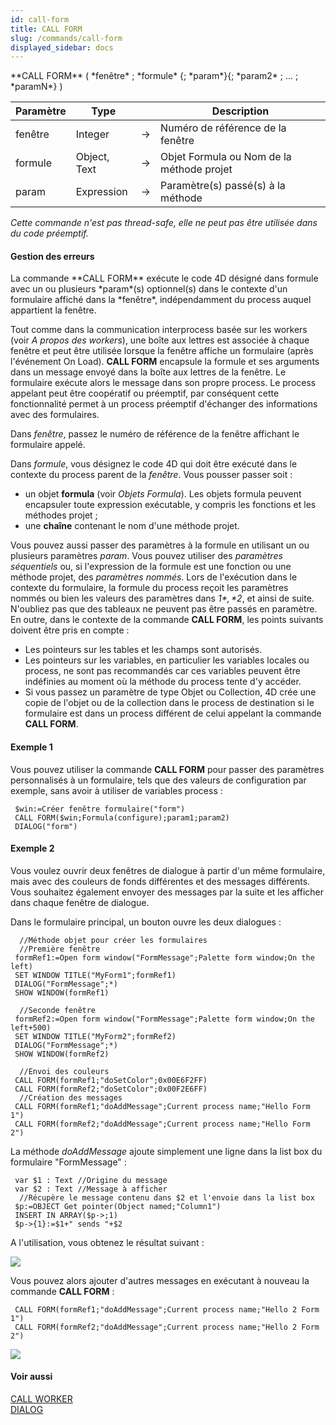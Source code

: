 ```yaml
---
id: call-form
title: CALL FORM
slug: /commands/call-form
displayed_sidebar: docs
---
```


<!--REF #_command_.CALL FORM.Syntax-->**CALL FORM** ( *fenêtre* ; *formule* {; *param*}{; *param2* ; ... ; *paramN*} )<!-- END REF-->
<!--REF #_command_.CALL FORM.Params-->
| Paramètre | Type |  | Description |
| --- | --- | --- | --- |
| fenêtre | Integer | &#8594;  | Numéro de référence de la fenêtre |
| formule | Object, Text | &#8594;  | Objet Formula ou Nom de la méthode projet |
| param | Expression | &#8594;  | Paramètre(s) passé(s) à la méthode |

<!-- END REF-->

*Cette commande n'est pas thread-safe, elle ne peut pas être utilisée dans du code préemptif.*


#### Gestion des erreurs 

<!--REF #_command_.CALL FORM.Summary-->La commande **CALL FORM** exécute le code 4D désigné dans formule avec un ou plusieurs *param*(s) optionnel(s) dans le contexte d'un formulaire affiché dans la *fenêtre*, indépendamment du process auquel appartient la fenêtre.<!-- END REF-->

Tout comme dans la communication interprocess basée sur les workers (voir *A propos des workers*), une boîte aux lettres est associée à chaque fenêtre et peut être utilisée lorsque la fenêtre affiche un formulaire (après l'événement On Load). **CALL FORM** encapsule la formule et ses arguments dans un message envoyé dans la boîte aux lettres de la fenêtre. Le formulaire exécute alors le message dans son propre process. Le process appelant peut être coopératif ou préemptif, par conséquent cette fonctionnalité permet à un process préemptif d'échanger des informations avec des formulaires.

Dans *fenêtre*, passez le numéro de référence de la fenêtre affichant le formulaire appelé.

Dans *formule*, vous désignez le code 4D qui doit être exécuté dans le contexte du process parent de la *fenêtre*. Vous pousser passer soit :

* un objet **formula** (voir *Objets Formula*). Les objets formula peuvent encapsuler toute expression exécutable, y compris les fonctions et les méthodes projet ;
* une **chaîne** contenant le nom d'une méthode projet.

Vous pouvez aussi passer des paramètres à la formule en utilisant un ou plusieurs paramètres *param*. Vous pouvez utiliser des *paramètres séquentiels* ou, si l'expression de la formule est une fonction ou une méthode projet, des *paramètres nommés*. Lors de l'exécution dans le contexte du formulaire, la formule du process reçoit les paramètres nommés ou bien les valeurs des paramètres dans *$1*, *$2*, et ainsi de suite. N'oubliez pas que des tableaux ne peuvent pas être passés en paramètre. En outre, dans le contexte de la commande **CALL FORM**, les points suivants doivent être pris en compte :

* Les pointeurs sur les tables et les champs sont autorisés.
* Les pointeurs sur les variables, en particulier les variables locales ou process, ne sont pas recommandés car ces variables peuvent être indéfinies au moment où la méthode du process tente d'y accéder.
* Si vous passez un paramètre de type Objet ou Collection, 4D crée une copie de l'objet ou de la collection dans le process de destination si le formulaire est dans un process différent de celui appelant la commande **CALL FORM**.

#### Exemple 1 

Vous pouvez utiliser la commande **CALL FORM** pour passer des paramètres personnalisés à un formulaire, tels que des valeurs de configuration par exemple, sans avoir à utiliser de variables process :

```4d
 $win:=Créer fenêtre formulaire("form")
 CALL FORM($win;Formula(configure);param1;param2)
 DIALOG("form")
```

#### Exemple 2 

Vous voulez ouvrir deux fenêtres de dialogue à partir d'un même formulaire, mais avec des couleurs de fonds différentes et des messages différents. Vous souhaitez également envoyer des messages par la suite et les afficher dans chaque fenêtre de dialogue.

Dans le formulaire principal, un bouton ouvre les deux dialogues :

```4d
  //Méthode objet pour créer les formulaires
  //Première fenêtre
 formRef1:=Open form window("FormMessage";Palette form window;On the left)
 SET WINDOW TITLE("MyForm1";formRef1)
 DIALOG("FormMessage";*)
 SHOW WINDOW(formRef1)
 
  //Seconde fenêtre
 formRef2:=Open form window("FormMessage";Palette form window;On the left+500)
 SET WINDOW TITLE("MyForm2";formRef2)
 DIALOG("FormMessage";*)
 SHOW WINDOW(formRef2)
 
  //Envoi des couleurs
 CALL FORM(formRef1;"doSetColor";0x00E6F2FF)
 CALL FORM(formRef2;"doSetColor";0x00F2E6FF)
  //Création des messages
 CALL FORM(formRef1;"doAddMessage";Current process name;"Hello Form 1")
 CALL FORM(formRef2;"doAddMessage";Current process name;"Hello Form 2")
```

La méthode *doAddMessage* ajoute simplement une ligne dans la list box du formulaire "FormMessage" :

```4d
 var $1 : Text //Origine du message
 var $2 : Text //Message à afficher
  //Récupère le message contenu dans $2 et l'envoie dans la list box
 $p:=OBJECT Get pointer(Object named;"Column1")
 INSERT IN ARRAY($p->;1)
 $p->{1}:=$1+" sends "+$2
```

A l'utilisation, vous obtenez le résultat suivant :

![](../assets/en/commands/pict2896824.en.png)

Vous pouvez alors ajouter d'autres messages en exécutant à nouveau la commande **CALL FORM** :

```4d
 CALL FORM(formRef1;"doAddMessage";Current process name;"Hello 2 Form 1")
 CALL FORM(formRef2;"doAddMessage";Current process name;"Hello 2 Form 2")
```

![](../assets/en/commands/pict2896833.en.png)

#### Voir aussi 

  
[CALL WORKER](call-worker.md)  
[DIALOG](dialog.md)  